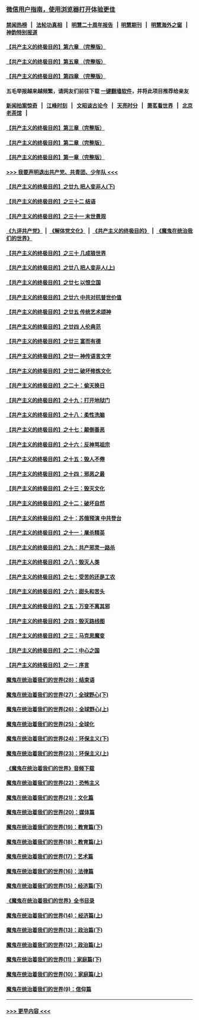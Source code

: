 ### [微信用户指南，使用浏览器打开体验更佳](https://github.com/gfw-breaker/banned-news1/blob/master/indexes/wechat-guide.md?t=0)
#### [禁闻热榜](热点新闻.md?t=0)  &nbsp;&nbsp;|&nbsp;&nbsp; [法轮功真相](https://github.com/gfw-breaker/truth/blob/master/README.md?t=0) &nbsp;&nbsp;|&nbsp;&nbsp; [明慧二十周年报告](https://github.com/gfw-breaker/mh-reports/blob/master/README.md?t=0) &nbsp;&nbsp;|&nbsp;&nbsp;[明慧期刊](https://github.com/gfw-breaker/mh-qikan) &nbsp;&nbsp;|&nbsp;&nbsp; [明慧海外之窗](https://github.com/gfw-breaker/mh-news/blob/master/README.md?t=0) &nbsp;&nbsp;|&nbsp;&nbsp; [神韵特别报道](https://github.com/gfw-breaker/mh-news/blob/master/shenyun.md?t=0)
#### [【共产主义的终极目的】第六章 （完整版）](../pages/nsc422/n11428913.md?t=02041211) 
#### [【共产主义的终极目的】第五章 （完整版）](../pages/nsc422/n11428912.md?t=02041211) 
#### [【共产主义的终极目的】第四章 （完整版）](../pages/nsc422/n11428907.md?t=02041211) 
#### 五毛举报越来越频繁，请网友们前往下载 [一键翻墙软件](https://github.com/gfw-breaker/ssr-accounts)，并将此项目推荐给亲友
#### [新闻拍案惊奇](https://github.com/gfw-breaker/banned-news1/blob/master/pages/link4.md) &nbsp;&nbsp;|&nbsp;&nbsp; [江峰时刻](https://github.com/gfw-breaker/banned-news1/blob/master/pages/link4.md) &nbsp;&nbsp;|&nbsp;&nbsp; [文昭谈古论今](https://github.com/gfw-breaker/banned-news1/blob/master/pages/link4.md) &nbsp;&nbsp;|&nbsp;&nbsp; [天亮时分](https://github.com/gfw-breaker/banned-news1/blob/master/pages/link4.md) &nbsp;&nbsp;|&nbsp;&nbsp; [萧茗看世界](https://github.com/gfw-breaker/banned-news1/blob/master/pages/link4.md) &nbsp;&nbsp;|&nbsp;&nbsp; [北京老茶馆](https://github.com/gfw-breaker/banned-news1/blob/master/pages/link4.md) &nbsp;&nbsp;|&nbsp;&nbsp; 
#### [【共产主义的终极目的】第三章（完整版）](../pages/nsc422/n11428848.md?t=02041211) 
#### [【共产主义的终极目的】第二章（完整版）](../pages/nsc422/n11428831.md?t=02041211) 
#### [【共产主义的终极目的】第一章（完整版）](../pages/nsc422/n11417651.md?t=02041211) 
#### [>>> 我要声明退出共产党、共青团、少年队 <<<](https://github.com/begood0513/goodnews/blob/master/quit/letter.md) 
#### [【共产主义的终极目的】之廿九 把人变非人(下)](../pages/nsc422/n11344140.md?t=02041211) 
#### [【共产主义的终极目的】之三十二 结语](../pages/nsc422/n11360535.md?t=02041211) 
#### [【共产主义的终极目的】之三十一 末世景观](../pages/nsc422/n11351129.md?t=02041211) 
#### [《九评共产党》](https://github.com/begood0513/9ping.md/blob/master/README.md) &nbsp;|&nbsp; [《解体党文化》](../../../../jtdwh.md/blob/master/README.md)  &nbsp;|&nbsp; [《共产主义的终极目的》](../../../../gczydzjmd.md/blob/master/README.md) &nbsp;|&nbsp; [《魔鬼在统治我们的世界》](../../../../mgztzwmdsj.md/blob/master/README.md) 
#### [【共产主义的终极目的】之三十 几成狼世界](../pages/nsc422/n11348280.md?t=02041211) 
#### [【共产主义的终极目的】之廿八 把人变非人(上)](../pages/nsc422/n11340492.md?t=02041211) 
#### [【共产主义的终极目的】之廿七 以恨立国](../pages/nsc422/n11336944.md?t=02041211) 
#### [【共产主义的终极目的】之廿六 中共对抗普世价值](../pages/nsc422/n11324785.md?t=02041211) 
#### [【共产主义的终极目的】之廿五 传统艺术颂神](../pages/nsc422/n11296396.md?t=02041211) 
#### [【共产主义的终极目的】之廿四 人伦典范](../pages/nsc422/n11296397.md?t=02041211) 
#### [【共产主义的终极目的】之廿三 富而有德](../pages/nsc422/n11283598.md?t=02041211) 
#### [【共产主义的终极目的】之廿一 神传语言文字](../pages/nsc422/n11263265.md?t=02041211) 
#### [【共产主义的终极目的】之廿二 破坏修炼文化](../pages/nsc422/n11245728.md?t=02041211) 
#### [【共产主义的终极目的】之二十：偷天换日](../pages/nsc422/n11238846.md?t=02041211) 
#### [【共产主义的终极目的】之十九：打开地狱门](../pages/nsc422/n11206376.md?t=02041211) 
#### [【共产主义的终极目的】之十八：柔性洗脑](../pages/nsc422/n11199994.md?t=02041211) 
#### [【共产主义的终极目的】之十七：颠倒善恶](../pages/nsc422/n11179782.md?t=02041211) 
#### [【共产主义的终极目的】之十六：反神骂祖宗](../pages/nsc422/n11166798.md?t=02041211) 
#### [【共产主义的终极目的】之十五：毁人不倦](../pages/nsc422/n11166792.md?t=02041211) 
#### [【共产主义的终极目的】之十四：邪恶之最](../pages/nsc422/n11150249.md?t=02041211) 
#### [【共产主义的终极目的】之十三：毁灭文化](../pages/nsc422/n11135227.md?t=02041211) 
#### [【共产主义的终极目的】之十二：破坏自然](../pages/nsc422/n11135214.md?t=02041211) 
#### [【共产主义的终极目的】之十：苏俄预演 中共登台](../pages/nsc422/n11118424.md?t=02041211) 
#### [【共产主义的终极目的】之十一：屠杀精英](../pages/nsc422/n11118442.md?t=02041211) 
#### [【共产主义的终极目的】之九：共产邪灵一路杀](../pages/nsc422/n11114139.md?t=02041211) 
#### [【共产主义的终极目的】之八：毁灭人类](../pages/nsc422/n11108503.md?t=02041211) 
#### [【共产主义的终极目的】之七：受苦的还是工农](../pages/nsc422/n11101809.md?t=02041211) 
#### [【共产主义的终极目的】之六：甜头和苦头](../pages/nsc422/n11096971.md?t=02041211) 
#### [【共产主义的终极目的】之五：万变不离其邪](../pages/nsc422/n11091285.md?t=02041211) 
#### [【共产主义的终极目的】之四：毁灭路线图](../pages/nsc422/n11086284.md?t=02041211) 
#### [【共产主义的终极目的】之三：马克思魔变](../pages/nsc422/n11061941.md?t=02041211) 
#### [【共产主义的终极目的】之二：中心之国](../pages/nsc422/n11047728.md?t=02041211) 
#### [【共产主义的终极目的】之一：序言](../pages/nsc422/n11086077.md?t=02041211) 
#### [魔鬼在统治着我们的世界(28)：结束语](../pages/nsc422/n10936246.md?t=02041211) 
#### [魔鬼在统治着我们的世界(27)：全球野心(下)](../pages/nsc422/n10928319.md?t=02041211) 
#### [魔鬼在统治着我们的世界(26)：全球野心(上)](../pages/nsc422/n10900318.md?t=02041211) 
#### [魔鬼在统治着我们的世界(25)：全球化](../pages/nsc422/n10788205.md?t=02041211) 
#### [魔鬼在统治着我们的世界(24)：环保主义(下)](../pages/nsc422/n10695307.md?t=02041211) 
#### [魔鬼在统治着我们的世界(23)：环保主义(上)](../pages/nsc422/n10688613.md?t=02041211) 
#### [《魔鬼在统治着我们的世界》音频下载](../pages/nsc422/n10635553.md?t=02041211) 
#### [魔鬼在统治着我们的世界(22)：恐怖主义](../pages/nsc422/n10614727.md?t=02041211) 
#### [魔鬼在统治着我们的世界(21)：文化篇](../pages/nsc422/n10597706.md?t=02041211) 
#### [魔鬼在统治着我们的世界(20)：媒体篇](../pages/nsc422/n10586579.md?t=02041211) 
#### [魔鬼在统治着我们的世界(19)：教育篇(下)](../pages/nsc422/n10564808.md?t=02041211) 
#### [魔鬼在统治着我们的世界(18)：教育篇(上)](../pages/nsc422/n10526970.md?t=02041211) 
#### [魔鬼在统治着我们的世界(17)：艺术篇](../pages/nsc422/n10499093.md?t=02041211) 
#### [魔鬼在统治着我们的世界(16)：法律篇](../pages/nsc422/n10485969.md?t=02041211) 
#### [魔鬼在统治着我们的世界(15)：经济篇(下)](../pages/nsc422/n10469975.md?t=02041211) 
#### [《魔鬼在统治着我们的世界》全书目录](../pages/nsc422/n10464261.md?t=02041211) 
#### [魔鬼在统治着我们的世界(14)：经济篇(上)](../pages/nsc422/n10457370.md?t=02041211) 
#### [魔鬼在统治着我们的世界(13)：政治篇(下)](../pages/nsc422/n10448270.md?t=02041211) 
#### [魔鬼在统治着我们的世界(12)：政治篇(上)](../pages/nsc422/n10444576.md?t=02041211) 
#### [魔鬼在统治着我们的世界(11)：家庭篇(下)](../pages/nsc422/n10440961.md?t=02041211) 
#### [魔鬼在统治着我们的世界(10)：家庭篇(上)](../pages/nsc422/n10435448.md?t=02041211) 
#### [魔鬼在统治着我们的世界(9)：信仰篇](../pages/nsc422/n10432159.md?t=02041211) 

----
#### [ >>> 更早内容 <<< ](../indexes/nsc422-earlier.md)
